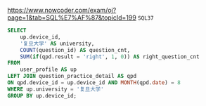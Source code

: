 https://www.nowcoder.com/exam/oj?page=1&tab=SQL%E7%AF%87&topicId=199
`SQL37`

```SQL
SELECT
    up.device_id,
    '复旦大学' AS university,
    COUNT(question_id) AS question_cnt,
    SUM(if(qpd.result = 'right', 1, 0)) AS right_question_cnt
FROM
    user_profile AS up
LEFT JOIN question_practice_detail AS qpd
ON qpd.device_id = up.device_id AND MONTH(qpd.date) = 8
WHERE up.university = '复旦大学'
GROUP BY up.device_id;
```
